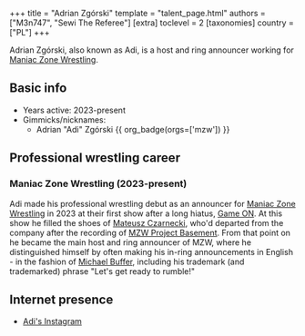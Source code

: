 +++
title = "Adrian Zgórski"
template = "talent_page.html"
authors = ["M3n747", "Sewi The Referee"]
[extra]
toclevel = 2
[taxonomies]
country = ["PL"]
+++

Adrian Zgórski, also known as Adi, is a host and ring announcer working for [Maniac Zone Wrestling](@/o/mzw.md).

## Basic info 

* Years active: 2023-present
* Gimmicks/nicknames:
  - Adrian "Adi" Zgórski {{ org_badge(orgs=['mzw']) }}

## Professional wrestling career

### Maniac Zone Wrestling (2023-present)

Adi made his professional wrestling debut as an announcer for [Maniac Zone Wrestling](@/o/mzw.md) in 2023 at their first show after a long hiatus, [Game ON](@/e/mzw/2023-03-11-mzw-game-on.md). At this show he filled the shoes of [Mateusz Czarnecki](@/w/mateusz-czarnecki.md), who'd departed from the company after the recording of [MZW Project Basement](@/e/project-basement.md). From that point on he became the main host and ring announcer of MZW, where he distinguished himself by often making his in-ring announcements in English - in the fashion of [Michael Buffer][michal-bufor], including his trademark (and trademarked) phrase "Let's get ready to rumble!"

## Internet presence

* [Adi's Instagram](https://www.instagram.com/aizz.rec)

[michal-bufor]: https://en.wikipedia.org/wiki/Michael_Buffer
